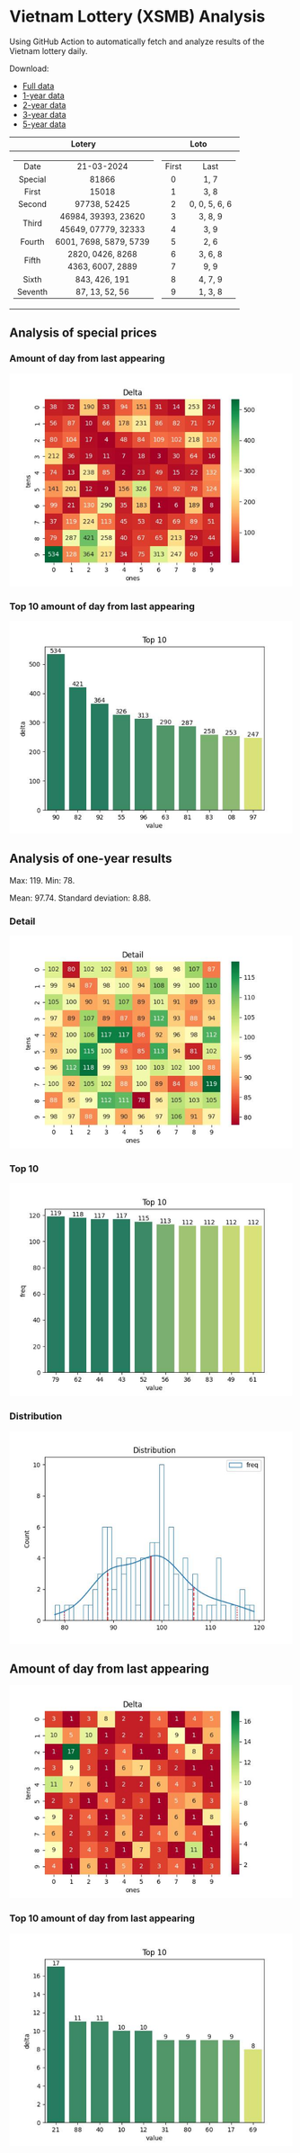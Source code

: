 # Vietnam Lottery (XSMB) Analysis

Using GitHub Action to automatically fetch and analyze results of the Vietnam lottery daily.

Download:

* [Full data](https://raw.githubusercontent.com/khiemdoan/vietnam-lottery-xsmb-analysis/main/results/xsmb.csv)
* [1-year data](https://raw.githubusercontent.com/khiemdoan/vietnam-lottery-xsmb-analysis/main/results/xsmb_1_year.csv)
* [2-year data](https://raw.githubusercontent.com/khiemdoan/vietnam-lottery-xsmb-analysis/main/results/xsmb_2_year.csv)
* [3-year data](https://raw.githubusercontent.com/khiemdoan/vietnam-lottery-xsmb-analysis/main/results/xsmb_3_year.csv)
* [5-year data](https://raw.githubusercontent.com/khiemdoan/vietnam-lottery-xsmb-analysis/main/results/xsmb_5_year.csv)

| Lotery      | Loto |
| :-----------: | :-----------: |
| <table><tr><td>Date</td><td>21-03-2024</td></tr><tr><td>Special</td><td>81866</td></tr><tr><td>First</td><td>15018</td></tr><tr><td>Second</td><td>97738, 52425</td></tr><tr><td rowspan="2">Third</td><td>46984, 39393, 23620</td></tr><tr><td>45649, 07779, 32333</td></tr><tr><td>Fourth</td><td>6001, 7698, 5879, 5739</td></tr><tr><td rowspan="2">Fifth</td><td>2820, 0426, 8268</td></tr><tr><td>4363, 6007, 2889</td></tr><tr><td>Sixth</td><td>843, 426, 191</td></tr><tr><td>Seventh</td><td>87, 13, 52, 56</td></tr></table> | <table><tr><td>First</td><td>Last</td></tr><tr><td>0</td><td>1, 7</td></tr><tr><td>1</td><td>3, 8</td></tr><tr><td>2</td><td>0, 0, 5, 6, 6</td></tr><tr><td>3</td><td>3, 8, 9</td></tr><tr><td>4</td><td>3, 9</td></tr><tr><td>5</td><td>2, 6</td></tr><tr><td>6</td><td>3, 6, 8</td></tr><tr><td>7</td><td>9, 9</td></tr><tr><td>8</td><td>4, 7, 9</td></tr><tr><td>9</td><td>1, 3, 8</td></tr></table> |


<h2>Analysis of special prices</h2>

<h3>Amount of day from last appearing</h3>

![Delta](images/special_delta.jpg)

<h3>Top 10 amount of day from last appearing</h3>

![Delta top 10](images/special_delta_top_10.jpg)

<h2>Analysis of one-year results</h2>

Max: 119. Min: 78.

Mean: 97.74. Standard deviation: 8.88.

<h3>Detail</h3>

![Detail](images/heatmap.jpg)

<h3>Top 10</h3>

![Top 10](images/top-10.jpg)

<h3>Distribution</h3>

![Distribution](images/distribution.jpg)

<h2>Amount of day from last appearing</h2>

![Delta](images/delta.jpg)

<h3>Top 10 amount of day from last appearing</h3>

![Delta top 10](images/delta_top_10.jpg)